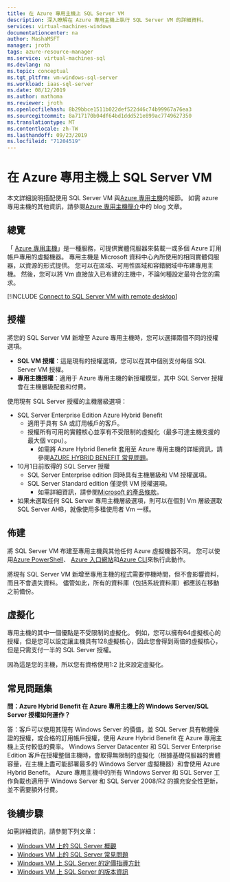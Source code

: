 ```yaml
---
title: 在 Azure 專用主機上 SQL Server VM
description: 深入瞭解在 Azure 專用主機上執行 SQL Server VM 的詳細資料。
services: virtual-machines-windows
documentationcenter: na
author: MashaMSFT
manager: jroth
tags: azure-resource-manager
ms.service: virtual-machines-sql
ms.devlang: na
ms.topic: conceptual
ms.tgt_pltfrm: vm-windows-sql-server
ms.workload: iaas-sql-server
ms.date: 08/12/2019
ms.author: mathoma
ms.reviewer: jroth
ms.openlocfilehash: 8b29bbce1511b022def522d46c74b99967a76ea3
ms.sourcegitcommit: 8a717170b04df64bd1ddd521e899ac7749627350
ms.translationtype: MT
ms.contentlocale: zh-TW
ms.lasthandoff: 09/23/2019
ms.locfileid: "71204519"
---
```

# <a name="sql-server-vm-on-an-azure-dedicated-host"></a>在 Azure 專用主機上 SQL Server VM 

本文詳細說明搭配使用 SQL Server VM 與[Azure 專用主機](/azure/virtual-machines/windows/dedicated-hosts)的細節。 如需 azure 專用主機的其他資訊，請參閱[Azure 專用主機簡介](https://azure.microsoft.com/blog/introducing-azure-dedicated-host/)中的 blog 文章。 

## <a name="overview"></a>總覽
「 [Azure 專用主機](/azure/virtual-machines/windows/dedicated-hosts)」是一種服務，可提供實體伺服器來裝載一或多個 Azure 訂用帳戶專用的虛擬機器。 專用主機是 Microsoft 資料中心內所使用的相同實體伺服器，以資源的形式提供。 您可以在區域、可用性區域和容錯網域中布建專用主機。 然後，您可以將 Vm 直接放入已布建的主機中，不論何種設定最符合您的需求。


[!INCLUDE [Connect to SQL Server VM with remote desktop](../../../../includes/virtual-machines-common-dedicated-hosts-preview.md)]


## <a name="licensing"></a>授權

將您的 SQL Server VM 新增至 Azure 專用主機時，您可以選擇兩個不同的授權選項。 

  - **SQL VM 授權**：這是現有的授權選項，您可以在其中個別支付每個 SQL Server VM 授權。 
  - **專用主機授權**：適用于 Azure 專用主機的新授權模型，其中 SQL Server 授權會在主機層級配套和付費。 


使用現有 SQL Server 授權的主機層級選項： 
  - SQL Server Enterprise Edition Azure Hybrid Benefit
    - 適用于具有 SA 或訂用帳戶的客戶。
    - 授權所有可用的實體核心並享有不受限制的虛擬化（最多可達主機支援的最大個 vcpu）。
        - 如需將 Azure Hybrid Benefit 套用至 Azure 專用主機的詳細資訊，請參閱[AZURE HYBRID BENEFIT 常見問題](https://azure.microsoft.com/pricing/hybrid-benefit/faq/)。 
  - 10月1日前取得的 SQL Server 授權
      - SQL Server Enterprise edition 同時具有主機層級和 VM 授權選項。 
      - SQL Server Standard edition 僅提供 VM 授權選項。 
          - 如需詳細資訊，請參閱[Microsoft 的產品條款](https://www.microsoft.com/licensing/product-licensing/products)。 
  - 如果未選取任何 SQL Server 專用主機層級選項，則可以在個別 Vm 層級選取 SQL Server AHB，就像使用多租使用者 Vm 一樣。



## <a name="provisioning"></a>佈建  
將 SQL Server VM 布建至專用主機與其他任何 Azure 虛擬機器不同。 您可以使用[Azure PowerShell](../dedicated-hosts-powershell.md)、 [Azure 入口網站](../dedicated-hosts-portal.md)和[Azure CLI](../../linux/dedicated-hosts-cli.md)來執行此動作。

將現有 SQL Server VM 新增至專用主機的程式需要停機時間，但不會影響資料，而且不會遺失資料。 儘管如此，所有的資料庫（包括系統資料庫）都應該在移動之前備份。

## <a name="virtualization"></a>虛擬化 

專用主機的其中一個優點是不受限制的虛擬化。 例如，您可以擁有64虛擬核心的授權，但是您可以設定讓主機具有128虛擬核心，因此您會得到兩倍的虛擬核心，但是只需支付一半的 SQL Server 授權。 

因為這是您的主機，所以您有資格使用1:2 比來設定虛擬化。 

## <a name="faq"></a>常見問題集

**問：Azure Hybrid Benefit 在 Azure 專用主機上的 Windows Server/SQL Server 授權如何運作？**

答：客戶可以使用其現有 Windows Server 的價值，並 SQL Server 具有軟體保證的授權，或合格的訂用帳戶授權，使用 Azure Hybrid Benefit 在 Azure 專用主機上支付較低的費率。 Windows Server Datacenter 和 SQL Server Enterprise Edition 客戶在授權整個主機時，會取得無限制的虛擬化（根據基礎伺服器的實體容量，在主機上盡可能部署最多的 Windows Server 虛擬機器）和會使用 Azure Hybrid Benefit。  Azure 專用主機中的所有 Windows Server 和 SQL Server 工作負載也適用于 Windows Server 和 SQL Server 2008/R2 的擴充安全性更新，並不需要額外付費。 

## <a name="next-steps"></a>後續步驟

如需詳細資訊，請參閱下列文章： 

* [Windows VM 上的 SQL Server 概觀](virtual-machines-windows-sql-server-iaas-overview.md)
* [Windows VM 上的 SQL Server 常見問題](virtual-machines-windows-sql-server-iaas-faq.md)
* [Windows VM 上 SQL Server 的定價指導方針](virtual-machines-windows-sql-server-pricing-guidance.md)
* [Windows VM 上 SQL Server 的版本資訊](virtual-machines-windows-sql-server-iaas-release-notes.md)


